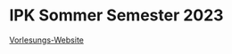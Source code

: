 # IPK Sommer Semester 2023

[Vorlesungs-Website](https://scoop.iwr.uni-heidelberg.de/teaching/2023ss/grundkurscpp/)
